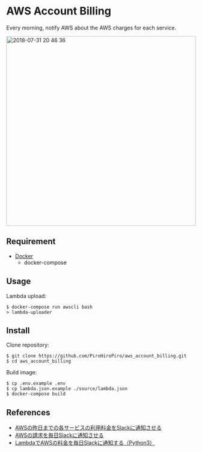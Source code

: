 # AWS Account Billing

Every morning, notify AWS about the AWS charges for each service.

<img width="504" alt="2018-07-31 20 46 36" src="https://user-images.githubusercontent.com/15605155/43458366-0035b202-9505-11e8-95f0-5934ac24f819.png">

## Requirement

- [Docker](https://www.docker.com/)
  - docker-compose

## Usage

Lambda upload:

```console
$ docker-compose run awscli bash
> lambda-uploader
```

## Install

Clone repository:

```console
$ git clone https://github.com/PiroHiroPiro/aws_account_billing.git
$ cd aws_account_billing
```

Build image:

```console
$ cp .env.example .env
$ cp lambda.json.example ./source/lambda.json
$ docker-compose build
```

## References

- [AWSの昨日までの各サービスの利用料金をSlackに通知させる](https://orebibou.com/2016/11/aws%E3%81%AE%E6%98%A8%E6%97%A5%E3%81%BE%E3%81%A7%E3%81%AE%E5%90%84%E3%82%B5%E3%83%BC%E3%83%93%E3%82%B9%E3%81%AE%E5%88%A9%E7%94%A8%E6%96%99%E9%87%91%E3%82%92slack%E3%81%AB%E9%80%9A%E7%9F%A5%E3%81%95/)
- [AWSの請求を毎日Slackに通知させる](https://qiita.com/ishikun/items/90b766e5555421970e9f)
- [LambdaでAWSの料金を毎日Slackに通知する（Python3）](https://qiita.com/isobecky74/items/88e8e0dcb0ee224a31e4)
